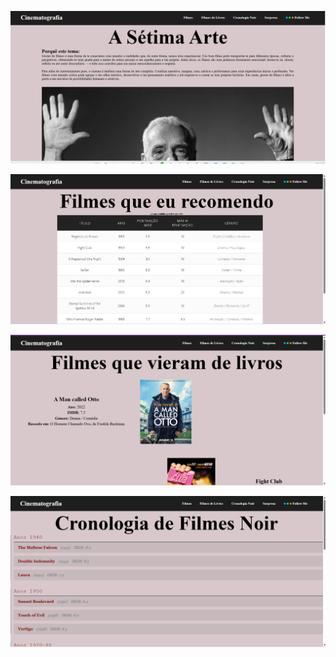 ![Screenshot da Primeira Página](imgs/readME/paginainicial.png)

![Screenshot da Segunda Página](imgs/readME/filmes.png)

![Screenshot da Terceira Página](imgs/readME/livros.png)

![Screenshot da Terceira Página](imgs/readME/noir.png)